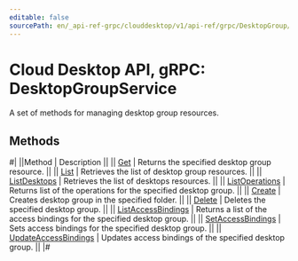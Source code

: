 ```yaml
---
editable: false
sourcePath: en/_api-ref-grpc/clouddesktop/v1/api-ref/grpc/DesktopGroup/index.md
---
```


# Cloud Desktop API, gRPC: DesktopGroupService

A set of methods for managing desktop group resources.

## Methods

#|
||Method | Description ||
|| [Get](get.md) | Returns the specified desktop group resource. ||
|| [List](list.md) | Retrieves the list of desktop group resources. ||
|| [ListDesktops](listDesktops.md) | Retrieves the list of desktops resources. ||
|| [ListOperations](listOperations.md) | Returns list of the operations for the specified desktop group. ||
|| [Create](create.md) | Creates desktop group in the specified folder. ||
|| [Delete](delete.md) | Deletes the specified desktop group. ||
|| [ListAccessBindings](listAccessBindings.md) | Returns a list of the access bindings for the specified desktop group. ||
|| [SetAccessBindings](setAccessBindings.md) | Sets access bindings for the specified desktop group. ||
|| [UpdateAccessBindings](updateAccessBindings.md) | Updates access bindings of the specified desktop group. ||
|#